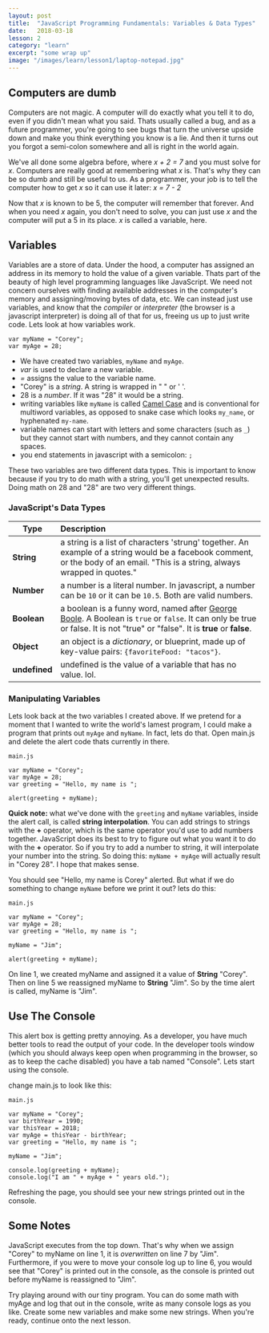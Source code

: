 ```yaml
---
layout: post
title:  "JavaScript Programming Fundamentals: Variables & Data Types"
date:   2018-03-18
lesson: 2
category: "learn"
excerpt: "some wrap up"
image: "/images/learn/lesson1/laptop-notepad.jpg"
---
```


## Computers are dumb
Computers are not magic. A computer will do exactly what you tell it to do, even if you didn't mean what you said. Thats usually called a bug, and as a future programmer, you're going to see bugs that turn the universe upside down and make you think everything you know is a lie. And then it turns out you forgot a semi-colon somewhere and all is right in the world again.

We've all done some algebra before, where _x + 2 = 7_ and you must solve for _x_. Computers are really good at remembering what _x_ is. That's why they can be so dumb and still be useful to us. As a programmer, your job is to tell the computer how to get _x_ so it can use it later: _x = 7 - 2_

Now that _x_ is known to be 5, the computer will remember that forever. And when you need _x_ again, you don't need to solve, you can just use _x_ and the computer will put a 5 in its place. _x_ is called a variable, here.

## Variables
Variables are a store of data. Under the hood, a computer has assigned an address in its memory to hold the value of a given variable. Thats part of the beauty of high level programming languages like JavaScript. We need not concern ourselves with finding available addresses in the computer's memory and assigning/moving bytes of data, etc. We can instead just use variables, and know that the _compiler_ or _interpreter_ (the browser is a javascript interpreter) is doing all of that for us, freeing us up to just write code. Lets look at how variables work.

```
var myName = "Corey";
var myAge = 28;
```

- We have created two variables, `myName` and `myAge`.
- _var_ is used to declare a new variable.
- _=_ assigns the value to the variable name.
- "Corey" is a _string_. A string is wrapped in " " or ' '.
- 28 is a _number_. If it was "28" it would be a string.
- writing variables like `myName` is called [Camel Case](https://en.wikipedia.org/wiki/Camel_case) and is conventional for multiword variables, as opposed to snake case which looks `my_name`, or hyphenated `my-name`.
- variable names can start with letters and some characters (such as `_`) but they cannot start with numbers, and they cannot contain any spaces.
- you end statements in javascript with a semicolon: `;`

These two variables are two different data types. This is important to know because if you try to do math with a string, you'll get unexpected results. Doing math on 28 and "28" are two very different things.

### JavaScript's Data Types

| Type         | Description  |
| ------------ |:-------------|
|**String**    | a string is a list of characters 'strung' together. An example of a string would be a facebook comment, or the body of an      email. "This is a string, always wrapped in quotes." |
|**Number**    | a number is a literal number. In javascript, a number can be `10` or it can be `10.5`. Both are valid numbers.      |
|**Boolean**   | a boolean is a funny word, named after [George Boole](https://en.wikipedia.org/wiki/George_Boole). A Boolean is `true` or `false`. It can only be true or false. It is not "true" or "false". It is **true** or **false**. |
|**Object**    | an object is a _dictionary_, or blueprint, made up of key-value pairs: `{favoriteFood: "tacos"}`. |
|**undefined** | undefined is the value of a variable that has no value. lol. |

### Manipulating Variables
Lets look back at the two variables I created above. If we pretend for a moment that I wanted to write the world's lamest program, I could make a program that prints out `myAge` and `myName`. In fact, lets do that. Open main.js and delete the alert code thats currently in there.

`main.js`
```
var myName = "Corey";
var myAge = 28;
var greeting = "Hello, my name is ";

alert(greeting + myName);
```

<div class="box">
<strong>Quick note:</strong> what we've done with the <code>greeting</code> and <code>myName</code> variables, inside the alert call, is called <strong>string interpolation</strong>. You can add strings to strings with the <strong>+</strong> operator, which is the same operator you'd use to add numbers together. JavaScript does its best to try to figure out what you want it to do with the <strong>+</strong> operator. So if you try to add a number to string, it will interpolate your number into the string. So doing this: <code>myName + myAge</code> will actually result in "Corey 28". I hope that makes sense.
</div>

You should see "Hello, my name is Corey" alerted. But what if we do something to change `myName` before we print it out? lets do this:

`main.js`
```
var myName = "Corey";
var myAge = 28;
var greeting = "Hello, my name is ";

myName = "Jim";

alert(greeting + myName);
```

On line 1, we created myName and assigned it a value of **String** "Corey". Then on line 5 we reassigned myName to **String** "Jim". So by the time alert is called, myName is "Jim".

## Use The Console
This alert box is getting pretty annoying. As a developer, you have much better tools to read the output of your code. In the developer tools window (which you should always keep open when programming in the browser, so as to keep the cache disabled) you have a tab named "Console". Lets start using the console.

change main.js to look like this:

`main.js`
```
var myName = "Corey";
var birthYear = 1990;
var thisYear = 2018;
var myAge = thisYear - birthYear;
var greeting = "Hello, my name is ";

myName = "Jim";

console.log(greeting + myName);
console.log("I am " + myAge + " years old.");
```

Refreshing the page, you should see your new strings printed out in the console.

## Some Notes
JavaScript executes from the top down. That's why when we assign "Corey" to myName on line 1, it is _overwritten_ on line 7 by "Jim". Furthermore, if you were to move your console log up to line 6, you would see that "Corey" is printed out in the console, as the console is printed out before myName is reassigned to "Jim".

Try playing around with our tiny program. You can do some math with myAge and log that out in the console, write as many console logs as you like. Create some new variables and make some new strings. When you're ready, continue onto the next lesson.